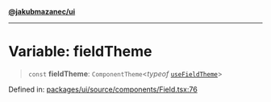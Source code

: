 [**@jakubmazanec/ui**](../README.md)

---

# Variable: fieldTheme

> `const` **fieldTheme**: `ComponentTheme`\<_typeof_ [`useFieldTheme`](useFieldTheme.md)\>

Defined in:
[packages/ui/source/components/Field.tsx:76](https://github.com/jakubmazanec/tools/blob/dccfe8e5cee218e88ff4db59e4bf460975897c58/packages/ui/source/components/Field.tsx#L76)
